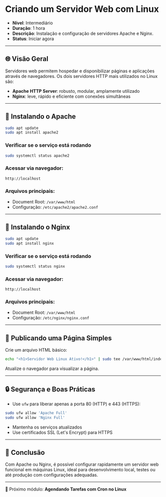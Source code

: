 # Criando um Servidor Web com Linux

* **Nível**: Intermediário
* **Duração**: 1 hora
* **Descrição**: Instalação e configuração de servidores Apache e Nginx.
* **Status**: Iniciar agora

---

## 🌐 Visão Geral

Servidores web permitem hospedar e disponibilizar páginas e aplicações através de navegadores. Os dois servidores HTTP mais utilizados no Linux são:

* **Apache HTTP Server**: robusto, modular, amplamente utilizado
* **Nginx**: leve, rápido e eficiente com conexões simultâneas

---

## 🔧 Instalando o Apache

```bash
sudo apt update
sudo apt install apache2
```

### Verificar se o serviço está rodando

```bash
sudo systemctl status apache2
```

### Acessar via navegador:

```
http://localhost
```

### Arquivos principais:

* Document Root: `/var/www/html`
* Configuração: `/etc/apache2/apache2.conf`

---

## 🔧 Instalando o Nginx

```bash
sudo apt update
sudo apt install nginx
```

### Verificar se o serviço está rodando

```bash
sudo systemctl status nginx
```

### Acessar via navegador:

```
http://localhost
```

### Arquivos principais:

* Document Root: `/var/www/html`
* Configuração: `/etc/nginx/nginx.conf`

---

## 📁 Publicando uma Página Simples

Crie um arquivo HTML básico:

```bash
echo "<h1>Servidor Web Linux Ativo!</h1>" | sudo tee /var/www/html/index.html
```

Atualize o navegador para visualizar a página.

---

## 🔒 Segurança e Boas Práticas

* Use `ufw` para liberar apenas a porta 80 (HTTP) e 443 (HTTPS):

```bash
sudo ufw allow 'Apache Full'
sudo ufw allow 'Nginx Full'
```

* Mantenha os serviços atualizados
* Use certificados SSL (Let's Encrypt) para HTTPS

---

## 🚀 Conclusão

Com Apache ou Nginx, é possível configurar rapidamente um servidor web funcional em máquinas Linux, ideal para desenvolvimento local, testes ou até produção com configurações adequadas.

---

📌 Próximo módulo: **Agendando Tarefas com Cron no Linux**
